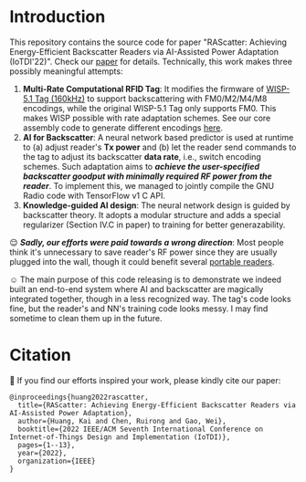# Introduction
This repository contains the source code for paper "RAScatter: Achieving Energy-Efficient Backscatter Readers via AI-Assisted Power Adaptation (IoTDI'22)". Check our [paper](https://ieeexplore.ieee.org/document/9797444) for details. Technically, this work makes three possibly meaningful attempts:
1. **Multi-Rate Computational RFID Tag**: It modifies the firmware of [WISP-5.1 Tag (160kHz)](https://github.com/arjonal/wisp5) to support backscattering with FM0/M2/M4/M8 encodings, while the original WISP-5.1 Tag only supports FM0. This makes WISP possible with rate adaptation schemes. See our core assembly code to generate different encodings [here](multi_rate_wisp/CCS/wisp-base/RFID/TxFM0.asm).
2. **AI for Backscatter**: A neural network based predictor is used at runtime to (a) adjust reader's **Tx power** and (b) let the reader send commands to the tag to adjust its backscatter **data rate**, i.e., switch encoding schemes. Such adaptation aims to ***achieve the user-specified backscatter goodput with minimally required RF power from the reader***. To implement this, we managed to jointly compile the GNU Radio code with TensorFlow v1 C API.
3. **Knowledge-guided AI design**: The neural network design is guided by backscatter theory. It adopts a modular structure and adds a special regularizer (Section IV.C in paper) to training for better generazability.

:relieved: ***Sadly, our efforts were paid towards a wrong direction***: Most people think it's unnecessary to save reader's RF power since they are usually plugged into the wall, though it could benefit several [portable readers](https://www.atlasrfidstore.com/handheld-rfid-readers/).

:relaxed: The main purpose of this code releasing is to demonstrate we indeed built an end-to-end system where AI and backscatter are magically integrated together, though in a less recognized way. The tag's code looks fine, but the reader's and NN's training code looks messy. I may find sometime to clean them up in the future.

# Citation
:hugs: If you find our efforts inspired your work, please kindly cite our paper:
```
@inproceedings{huang2022rascatter,
  title={RAScatter: Achieving Energy-Efficient Backscatter Readers via AI-Assisted Power Adaptation},
  author={Huang, Kai and Chen, Ruirong and Gao, Wei},
  booktitle={2022 IEEE/ACM Seventh International Conference on Internet-of-Things Design and Implementation (IoTDI)},
  pages={1--13},
  year={2022},
  organization={IEEE}
}
```